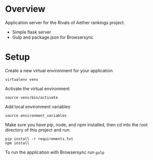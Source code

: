 Overview
========

Application server for the Rivals of Aether rankings project.

- Simple flask server
- Gulp and package.json for Browsersync

Setup
=======
Create a new virtual environment for your application

```
virtualenv venv
```

Activate the virtual environment

```
source venv/bin/activate
```

Add local environment variables

```
source environment_variables
```

Make sure you have pip, node, and npm installed, then cd into the root directory of this project and run:

```
pip install -r requirements.txt
npm install
```

To run the application with Browsersync
run `gulp`